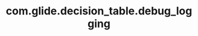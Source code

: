 ---
weight: 154
layout: page
title: com.glide.decision_table.debug_logging
description: ""
value: ""
---